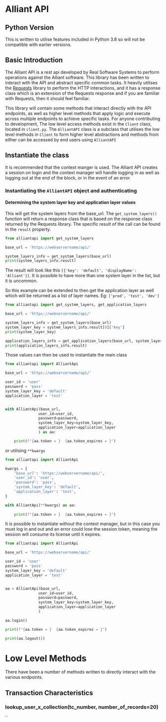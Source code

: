 # Alliant API

## Python Version
This is written to utilise features included in Python 3.8 so will not be compatible with earlier versions.

## Basic Introduction

The Alliant API is a rest api developed by Real Software Systems to perform operations against the Alliant software.
This library has been written to interact with the API and abstract specific common tasks.  It heavily utilises the 
[Requests](https://pypi.org/project/requests/) library to perform the HTTP interactions, and it has a response class 
which is an extension of the Requests response and if you are familiar with Requests, then it should feel familiar.

This library will contain some methods that interact directly with the API endpoints, as well as higher level methods
that apply logic and execute across multiple endpoints to achieve specific tasks. For anyone contributing to development,
The low level access methods exist in the `Client` class, located in `client.py`.  The `AlliantAPI` class is a subclass
that utilises the low level methods in `Client` to form higher level abstractions and methods from either can 
be accessed by end users using `AlliantAPI`

## Instantiate the class

It is recommended that the context manger is used.  The Alliant API creates a session on login and the context manager 
will handle logging in as well as logging out at the end of the block, or in the event of an error.

### Instantiating the `AlliantAPI` object and authenticating

#### Determining the system layer key and application layer values
This will get the system layers from the base_url.  The `get_system_layers()` function will return a response class that
is based on the response class returned by the Requests library. The specific result of the call can be found in the 
`result` property.
```python
from alliantapi import get_system_layers

base_url = 'https://webservername/api/'

system_layers_info = get_system_layers(base_url)
print(system_layers_info.result)
```
The result will look like this `[{'key': 'default', 'displayName': 'Alliant'}]`.  It is possible to have more than one
system layer in the list, but it is uncommon.

So this example can be extended to then get the application layer as well which will be returned as a list of layer 
names. Eg: `['prod', 'test', 'dev']`
```python
from alliantapi import get_system_layers, get_application_layers

base_url = 'https://webservername/api/'

system_layers_info = get_system_layers(base_url)
system_layer_key = system_layers_info.result[0]['key']
print(system_layer_key)

application_layers_info = get_application_layers(base_url, system_layer_key)
print(application_layers_info.result)
```

Those values can then be used to instantiate the main class

```python
from alliantapi import AlliantApi

base_url = 'https://webservername/api/'

user_id = 'user'
password = 'pass'
system_layer_key = 'default'
application_layer = 'test'


with AlliantApi(base_url,
               user_id=user_id,
               password=password,
               system_layer_key=system_layer_key,
               application_layer=application_layer
               ) as aa:

    print(f"{aa.token = }  {aa.token_expires = }")
```
or utilising `**kwargs`

```python
from alliantapi import AlliantApi

kwargs = {
    'base_url': 'https://webservername/api/',
    'user_id': 'user',
    'password': 'pass',
    'system_layer_key': 'default',
    'application_layer': 'test',
}

with AlliantApi(**kwargs) as aa:
    
    print(f"{aa.token = }  {aa.token_expires = }")
```

It is possible to instantiate without the context manager, but in this case you must log in and out and an error could
lose the session token, meaning the session will consume its license until it expires.

```python
from alliantapi import AlliantApi

base_url = 'https://webservername/api/'

user_id = 'user'
password = 'pass'
system_layer_key = 'default'
application_layer = 'test'


aa = AlliantApi(base_url,
               user_id=user_id,
               password=password,
               system_layer_key=system_layer_key,
               application_layer=application_layer
               )

aa.login()

print(f"{aa.token = }  {aa.token_expires = }")

print(aa.logout())
```
# Low Level Methods

There have been a number of methods written to directly interact with the various endpoints.

## Transaction Characteristics
### lookup_user_x_collection(tc_number, number_of_records=20)


``